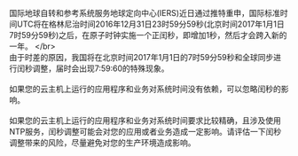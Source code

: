 国际地球自转和参考系统服务地球定向中心(IERS)近日通过推特重申，国际标准时间UTC将在格林尼治时间2016年12月31日23时59分59秒(北京时间2017年1月1日7时59分59秒)之后，在原子时钟实施一个正闰秒，即增加1秒，然后才会跨入新的一年。 
&lt;/br&gt; 
</br> 
由于时差的原因，我国将在北京时间2017年1月1日的7时59分59秒和全球同步进行闰秒调整，届时会出现7:59:60的特殊现象。 
</br> 
</br> 
如果您的云主机上运行的应用程序和业务对系统时间没有依赖，可以忽略闰秒的影响。 
</br> 
</br> 
如果您的云主机上运行的应用程序和业务对系统时间要求比较精确，且涉及使用NTP服务，闰秒调整可能会对您的应用或者业务造成一定影响。请评估一下闰秒调整带来的风险，尽量避免对您的生产环境造成影响。